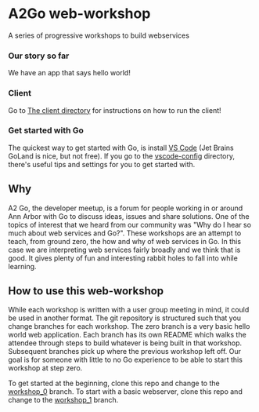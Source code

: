 # A2Go web-workshop
A series of progressive workshops to build webservices

### Our story so far

We have an app that says hello world!

### Client

Go to <a href="./client">The client directory</a> for instructions on how to run the client!

### Get started with Go

The quickest way to get started with Go, is install [VS Code](https://github.com/microsoft/vscode) (Jet Brains GoLand is nice, but not free). If you go to the [vscode-config](./vscode-config) directory, there's useful tips and settings for you to get started with.

## Why

A2 Go, the developer meetup, is a forum for people working in or around Ann Arbor with Go to discuss ideas, issues and share solutions. One of the topics of interest that we heard from our community was "Why do I hear so much about web services and Go?". These workshops are an attempt to teach, from ground zero, the how and why of web services in Go. In this case we are interpreting web services fairly broadly and we think that is good. It gives plenty of fun and interesting rabbit holes to fall into while learning.

## How to use this web-workshop

While each workshop is written with a user group meeting in mind, it could be used in another format. The git repository is structured such that you change branches for each workshop. The zero branch is a very basic hello world web application. Each branch has its own README which walks the attendee through steps to build whatever is being built in that workshop. Subsequent branches pick up where the previous workshop left off. Our goal is for someone with little to no Go experience to be able to start this workshop at step zero.

To get started at the beginning, clone this repo and change to the [workshop_0](https://github.com/a2go/web-workshop/tree/workshop_0) branch.
To start with a basic webserver, clone this repo and change to the [workshop_1](https://github.com/a2go/web-workshop/tree/workshop_1) branch.